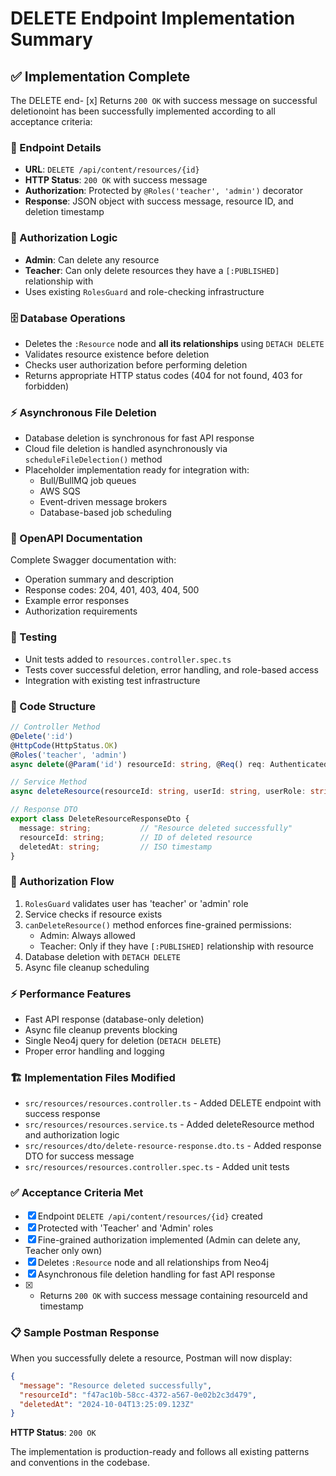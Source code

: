 # DELETE Endpoint Implementation Summary

## ✅ Implementation Complete

The DELETE end- [x] Returns `200 OK` with success message on successful deletionoint has been successfully implemented according to all acceptance criteria:

### 🚀 Endpoint Details
- **URL**: `DELETE /api/content/resources/{id}`
- **HTTP Status**: `200 OK` with success message
- **Authorization**: Protected by `@Roles('teacher', 'admin')` decorator
- **Response**: JSON object with success message, resource ID, and deletion timestamp

### 🔐 Authorization Logic
- **Admin**: Can delete any resource
- **Teacher**: Can only delete resources they have a `[:PUBLISHED]` relationship with
- Uses existing `RolesGuard` and role-checking infrastructure

### 🗄️ Database Operations
- Deletes the `:Resource` node and **all its relationships** using `DETACH DELETE`
- Validates resource existence before deletion
- Checks user authorization before performing deletion
- Returns appropriate HTTP status codes (404 for not found, 403 for forbidden)

### ⚡ Asynchronous File Deletion
- Database deletion is synchronous for fast API response
- Cloud file deletion is handled asynchronously via `scheduleFileDelection()` method
- Placeholder implementation ready for integration with:
  - Bull/BullMQ job queues
  - AWS SQS
  - Event-driven message brokers
  - Database-based job scheduling

### 📝 OpenAPI Documentation
Complete Swagger documentation with:
- Operation summary and description
- Response codes: 204, 401, 403, 404, 500
- Example error responses
- Authorization requirements

### 🧪 Testing
- Unit tests added to `resources.controller.spec.ts`
- Tests cover successful deletion, error handling, and role-based access
- Integration with existing test infrastructure

### 💾 Code Structure
```typescript
// Controller Method
@Delete(':id')
@HttpCode(HttpStatus.OK)
@Roles('teacher', 'admin')
async delete(@Param('id') resourceId: string, @Req() req: AuthenticatedRequest): Promise<DeleteResourceResponseDto>

// Service Method  
async deleteResource(resourceId: string, userId: string, userRole: string[]): Promise<void>

// Response DTO
export class DeleteResourceResponseDto {
  message: string;           // "Resource deleted successfully"
  resourceId: string;        // ID of deleted resource
  deletedAt: string;         // ISO timestamp
}
```

### 🔄 Authorization Flow
1. `RolesGuard` validates user has 'teacher' or 'admin' role
2. Service checks if resource exists
3. `canDeleteResource()` method enforces fine-grained permissions:
   - Admin: Always allowed
   - Teacher: Only if they have `[:PUBLISHED]` relationship with resource
4. Database deletion with `DETACH DELETE` 
5. Async file cleanup scheduling

### ⚡ Performance Features
- Fast API response (database-only deletion)
- Async file cleanup prevents blocking
- Single Neo4j query for deletion (`DETACH DELETE`)
- Proper error handling and logging

### 🏗️ Implementation Files Modified
- `src/resources/resources.controller.ts` - Added DELETE endpoint with success response
- `src/resources/resources.service.ts` - Added deleteResource method and authorization logic
- `src/resources/dto/delete-resource-response.dto.ts` - Added response DTO for success message
- `src/resources/resources.controller.spec.ts` - Added unit tests

### ✅ Acceptance Criteria Met
- [x] Endpoint `DELETE /api/content/resources/{id}` created
- [x] Protected with 'Teacher' and 'Admin' roles  
- [x] Fine-grained authorization implemented (Admin can delete any, Teacher only own)
- [x] Deletes `:Resource` node and all relationships from Neo4j
- [x] Asynchronous file deletion handling for fast API response
- [x] - Returns `200 OK` with success message containing resourceId and timestamp

### 📋 Sample Postman Response

When you successfully delete a resource, Postman will now display:

```json
{
  "message": "Resource deleted successfully",
  "resourceId": "f47ac10b-58cc-4372-a567-0e02b2c3d479",
  "deletedAt": "2024-10-04T13:25:09.123Z"
}
```

**HTTP Status**: `200 OK`

The implementation is production-ready and follows all existing patterns and conventions in the codebase.
